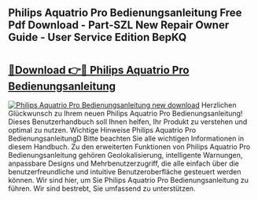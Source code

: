 ## Philips Aquatrio Pro Bedienungsanleitung Free Pdf Download - Part-SZL New Repair Owner Guide - User Service Edition BepKQ

# <h2><a href="http://df2rj5.blite.top/?on=Philips+Aquatrio+Pro+Bedienungsanleitung">🔗Download 👉🔴 Philips Aquatrio Pro Bedienungsanleitung</a></h2>

[![Philips Aquatrio Pro Bedienungsanleitung new download](https://i.imgur.com/lujVjoI.png)](http://df2rj5.blite.top/?on=Philips+Aquatrio+Pro+Bedienungsanleitung)
Herzlichen Glückwunsch zu Ihrem neuen Philips Aquatrio Pro Bedienungsanleitung! Dieses Benutzerhandbuch soll Ihnen helfen, Ihr Produkt zu verstehen und optimal zu nutzen. Wichtige Hinweise Philips Aquatrio Pro BedienungsanleitungD Bitte beachten Sie alle wichtigen Informationen in diesem Handbuch. Zu den erweiterten Funktionen von Philips Aquatrio Pro Bedienungsanleitung gehören Geolokalisierung, intelligente Warnungen, anpassbare Designs und Mehrbenutzerzugriff, die alle einfach über die benutzerfreundliche und intuitive Benutzeroberfläche gesteuert werden können. Wir sind hier, um Sie Philips Aquatrio Pro Bedienungsanleitung zu führen. Wir sind bestrebt, Sie umfassend zu unterstützen.
